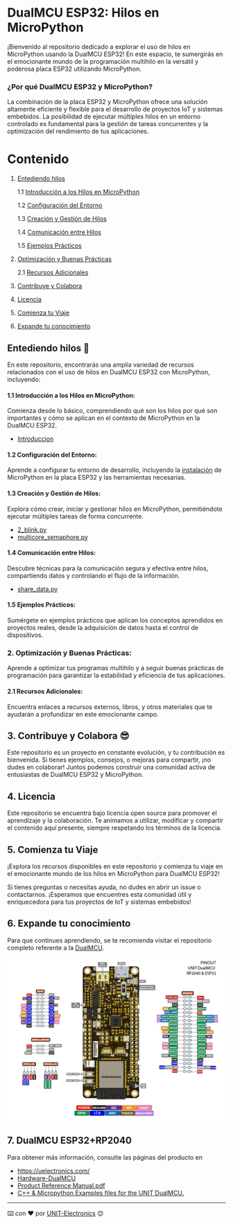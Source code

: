 # DualMCU ESP32: Hilos en MicroPython
¡Bienvenido al repositorio dedicado a explorar el uso de hilos en MicroPython usando la DualMCU ESP32! En este espacio, te sumergirás en el emocionante mundo de la programación multihilo en la versátil y poderosa placa ESP32 utilizando MicroPython.

### ¿Por qué DualMCU ESP32 y MicroPython?
La combinación de la placa ESP32 y MicroPython ofrece una solución altamente eficiente y flexible para el desarrollo de proyectos IoT y sistemas embebidos. La posibilidad de ejecutar múltiples hilos en un entorno controlado es fundamental para la gestión de tareas concurrentes y la optimización del rendimiento de tus aplicaciones.

# Contenido
  
 1. [Entediendo hilos](./README.md#1-entendiendo-hilos)

    1.1 [Introducción a los Hilos en MicroPython](./README.md#11-introducción-a-los-hilos-en-microPython) 

    1.2 [Configuración del Entorno](./README.md#12-configuración-del-entorno)

    1.3 [Creación y Gestión de Hilos](./README.md#13-creación-y-gestión-de-hilos)

    1.4 [Comunicación entre Hilos](./README.md#14-comunicación-entre-hilos)

    1.5 [Ejemplos Prácticos](./README.md#15-ejemplos-prácticos)

2. [ Optimización y Buenas Prácticas](./README.md#2-optimización-y-buenas-prácticas)


    2.1 [Recursos Adicionales](./README.md#21-recursos-adicionales)

3. [Contribuye y Colabora](./README.md#3-contribuye-y-colabora-😎)

4. [Licencia](./README.md#4-licencia)


5. [Comienza tu Viaje](./README.md#5-comienza-tu-viaje)

6. [Expande tu conocimiento ](./README.md#6-expande-tu-conocimiento)
## Entediendo hilos 🥸
En este repositorio, encontrarás una amplia variedad de recursos relacionados con el uso de hilos en DualMCU ESP32 con MicroPython, incluyendo:

#### 1.1 Introducción a los Hilos en MicroPython:
Comienza desde lo básico, comprendiendo qué son los hilos por qué son importantes y cómo se aplican en el contexto de MicroPython en la DualMCU ESP32.
- [Introduccion](./Docs/introduccion.md) 

#### 1.2  Configuración del Entorno:
Aprende a configurar tu entorno de desarrollo, incluyendo la [instalación](https://github.com/UNIT-Electronics/DualMCU-ESP32-MicroPython) de MicroPython en la placa ESP32 y las herramientas necesarias. 

#### 1.3 Creación y Gestión de Hilos: 
Explora cómo crear, iniciar y gestionar hilos en MicroPython, permitiéndote ejecutar múltiples tareas de forma concurrente.
- [2_blink.py](./Ejemplos/2_blink.py)
- [multicore_semaphore.py](./Ejemplos/multicore.py)

#### 1.4 Comunicación entre Hilos: 
Descubre técnicas para la comunicación segura y efectiva entre hilos, compartiendo datos y controlando el flujo de la información.

- [share_data.py](./Ejemplos/share_data.py)

#### 1.5 Ejemplos Prácticos: 
Sumérgete en ejemplos prácticos que aplican los conceptos aprendidos en proyectos reales, desde la adquisición de datos hasta el control de dispositivos.

### 2. Optimización y Buenas Prácticas: 
Aprende a optimizar tus programas multihilo y a seguir buenas prácticas de programación para garantizar la estabilidad y eficiencia de tus aplicaciones.

#### 2.1 Recursos Adicionales: 

Encuentra enlaces a recursos externos, libros, y otros materiales que te ayudarán a profundizar en este emocionante campo.

## 3. Contribuye y Colabora 😎
Este repositorio es un proyecto en constante evolución, y tu contribución es bienvenida. Si tienes ejemplos, consejos, o mejoras para compartir, ¡no dudes en colaborar! Juntos podemos construir una comunidad activa de entusiastas de DualMCU ESP32 y MicroPython.

## 4. Licencia
Este repositorio se encuentra bajo licencia open source para promover el aprendizaje y la colaboración. Te animamos a utilizar, modificar y compartir el contenido aquí presente, siempre respetando los términos de la licencia.

## 5. Comienza tu Viaje
¡Explora los recursos disponibles en este repositorio y comienza tu viaje en el emocionante mundo de los hilos en MicroPython para DualMCU ESP32! 

Si tienes preguntas o necesitas ayuda, no dudes en abrir un issue o contactarnos. ¡Esperamos que encuentres esta comunidad útil y enriquecedora para tus proyectos de IoT y sistemas embebidos!

## 6. Expande tu conocimiento 

Para que continues aprendiendo, se te recomienda visitar el repositorio completo referente a la [DualMCU](https://github.com/UNIT-Electronics/DualMCU).

![DualMCU](./img/EU0002-DUALMCU%20V3.1.2.jpg)

## 7. DualMCU ESP32+RP2040 

Para obtener más información, consulte las páginas del producto en

* https://uelectronics.com/
* [Hardware-DualMCU](https://github.com/UNIT-Electronics/DualMCU/tree/main/Hardware)
* [Product Reference Manual.pdf](https://github.com/UNIT-Electronics/DualMCU/blob/main/DualMCU(Product%20Reference%20Manual).pdf)
* [C++ & Micropython Examples files for the UNIT DualMCU.](https://github.com/UNIT-Electronics/DualMCU/tree/main/Examples)


---
⌨️ con ❤️ por [UNIT-Electronics](https://github.com/UNIT-Electronics) 😊